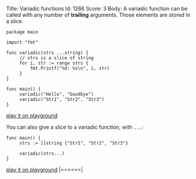 Title: Variadic functions
Id: 1266
Score: 3
Body:
A variadic function can be called with any number of **trailing** arguments. Those elements are stored in a slice.

    package main
    
    import "fmt"
    
    func variadic(strs ...string) {
         // strs is a slice of string
         for i, str := range strs {
             fmt.Printf("%d: %s\n", i, str)
         }
    }
    
    func main() {
         variadic("Hello", "Goodbye")
         variadic("Str1", "Str2", "Str3")
    }

[play it on playground](https://play.golang.org/p/rnzg1yK_Va)

You can also give a slice to a variadic function, with `...`:

    func main() {
         strs := []string {"Str1", "Str2", "Str3"}
    
         variadic(strs...)
    }
[play it on playground](https://play.golang.org/p/gl4L5R9v8_)
|======|
